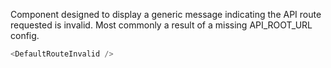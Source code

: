 Component designed to display a generic message indicating the API route requested is invalid. Most commonly a result of a missing API_ROOT_URL config.

```js
<DefaultRouteInvalid />
```
